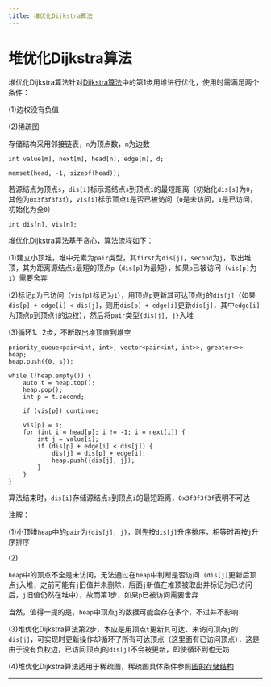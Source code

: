 ```yaml
---
title: 堆优化Dijkstra算法
---
```


# 堆优化Dijkstra算法

<script type="text/javascript" src="/include/head.js"></script>

堆优化Dijkstra算法针对<a href="https://www.dywan.xyz/note/202103/170002">Dijkstra算法</a>中的第1步用堆进行优化，使用时需满足两个条件：

(1)边权没有负值

(2)稀疏图

存储结构采用邻接链表，`n`为顶点数，`m`为边数

```
int value[m], next[m], head[n], edge[m], d;

memset(head, -1, sizeof(head));
```

若源结点为顶点`s`，`dis[i]`标示源结点`s`到顶点`i`的最短距离（初始化`dis[s]`为`0`，其他为`0x3f3f3f3f`），`vis[i]`标示顶点`i`是否已被访问（`0`是未访问，`1`是已访问，初始化为全`0`）

```
int dis[n], vis[n];
```

堆优化Dijkstra算法基于贪心，算法流程如下：

(1)建立小顶堆，堆中元素为`pair`类型，其`first`为`dis[j]`，`second`为`j`，取出堆顶，其为距离源结点`s`最短的顶点`p`（`dis[p]`为最短），如果`p`已被访问（`vis[p]`为`1`）需要舍弃

(2)标记`p`为已访问（`vis[p]`标记为`1`），用顶点`p`更新其可达顶点`j`的`dis[j]`（如果`dis[p] + edge[i] < dis[j]`，则用`dis[p] + edge[i]`更新`dis[j]`，其中`edge[i]`为顶点`p`到顶点`j`的边权），然后将`pair`类型`{dis[j], j}`入堆

(3)循环1、2步，不断取出堆顶直到堆空

```
priority_queue<pair<int, int>, vector<pair<int, int>>, greater<>> heap;
heap.push({0, s});

while (!heap.empty()) {
    auto t = heap.top();
    heap.pop();
    int p = t.second;

    if (vis[p]) continue;

    vis[p] = 1;
    for (int i = head[p]; i != -1; i = next[i]) {
        int j = value[i];
        if (dis[p] + edge[i] < dis[j]) {
            dis[j] = dis[p] + edge[i];
            heap.push({dis[j], j});
        }
    }
}
```

算法结束时，`dis[i]`存储源结点`s`到顶点`i`的最短距离，`0x3f3f3f3f`表明不可达

注解：

(1)小顶堆`heap`中的`pair`为`{dis[j], j}`，则先按`dis[j]`升序排序，相等时再按`j`升序排序

(2)

`heap`中的顶点不全是未访问，无法通过在`heap`中判断是否访问（`dis[j]`更新后顶点`j`入堆，之前可能有`j`旧值并未删除，后面`j`新值在堆顶被取出并标记为已访问后，`j`旧值仍然在堆中），故而第1步，如果`p`已被访问需要舍弃

当然，值得一提的是，`heap`中顶点`j`的数据可能会存在多个，不过并不影响

(3)堆优化Dijkstra算法第2步，本应是用顶点`t`更新其可达、未访问顶点`j`的`dis[j]`，可实现时更新操作却循环了所有可达顶点（这里面有已访问顶点），这是由于没有负权边，已访问顶点j的`dis[j]`不会被更新，即使循环到也无妨

(4)堆优化Dijkstra算法适用于稀疏图，稀疏图具体条件参照<a href="https://www.dywan.xyz/note/202103/050001">图的存储结构</a>

---

<script type="text/javascript" src="/include/tail.js"></script>
